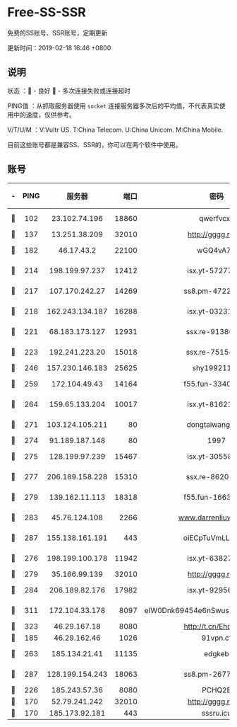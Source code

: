 # Free-SS-SSR

免费的SS账号、SSR账号，定期更新

更新时间：2019-02-18 16:46 +0800

## 说明

状态     ：🙂 - 良好 🙁 - 多次连接失败或连接超时

PING值   ：从抓取服务器使用 `socket` 连接服务器多次后的平均值，不代表真实使用中的速度，仅供参考。

V/T/U/M  ：V:Vultr US. T:China Telecom. U:China Unicom. M:China Mobile.

目前这些账号都是兼容SS、SSR的，你可以在两个软件中使用。

## 账号

|-|PING|服务器|端口|密码|加密方式|区域|V/T/U/M|
|:----:|:----:|:-----:|-----:|:----:|:----:|:----:|:----:|
|🙂|102|23.102.74.196|18860|qwerfvcxz|aes-256-gcm|JP|8↑/7↑/7↑/7↑|
|🙂|137|13.251.38.209|32010|http://gggg.rocks|chacha20|SG|9↑/10↑/9↑/10↑|
|🙂|182|46.17.43.2|22100|wGQ4vA7D|aes-256-gcm|RU|3↑/10↑/10↑/10↑|
|🙂|214|198.199.97.237|12412|isx.yt-57277437|aes-256-cfb|US|10↑/10↑/10↑/10↑|
|🙂|217|107.170.242.27|14269|ss8.pm-47220788|aes-256-cfb|US|7↑/6↑/6↑/6↑|
|🙂|218|162.243.134.187|16288|isx.yt-03231307|aes-256-cfb|US|10↑/10↑/10↑/10↑|
|🙂|221|68.183.173.127|12931|ssx.re-91380385|aes-256-cfb|US|7↑/6↑/6↑/6↑|
|🙂|223|192.241.223.20|15018|ssx.re-75154549|aes-256-cfb|US|7↑/6↑/6↑/6↑|
|🙂|246|157.230.146.183|25625|shy19921124|rc4-md5|US|10↑/10↑/10↑/10↑|
|🙂|259|172.104.49.43|14164|f55.fun-33406567|aes-256-cfb|SG|7↑/6↑/6↑/6↑|
|🙂|264|159.65.133.204|10017|isx.yt-81621873|aes-256-cfb|SG|10↑/10↑/10↑/10↑|
|🙂|271|103.124.105.211|80|dongtaiwang.com|aes-256-cfb|US|10↑/10↑/10↑/10↑|
|🙂|274|91.189.187.148|80|1997|chacha20|US|9↑/10↑/9↑/9↑|
|🙂|275|128.199.97.239|15467|isx.yt-30558820|aes-256-cfb|SG|10↑/10↑/10↑/10↑|
|🙂|277|206.189.158.228|15310|ssx.re-86201886|aes-256-cfb|SG|7↑/6↑/6↑/6↑|
|🙂|279|139.162.11.113|18318|f55.fun-16631582|aes-256-cfb|SG|10↑/10↑/9↑/10↑|
|🙂|283|45.76.124.108|2266|www.darrenliuwei.com|aes-256-cfb|AU|10↑/10↑/10↑/10↑|
|🙂|287|155.138.161.191|443|oiECpTuVmLLxk4Ts|aes-256-cfb|US|8↑/10↑/10↑/10↑|
|🙂|276|198.199.100.178|11942|isx.yt-63827484|aes-256-cfb|US|9↑/10↑/10↑/10↑|
|🙂|279|35.166.99.139|32010|http://gggg.rocks|chacha20|US|9↑/9↑/9↑/9↑|
|🙂|284|206.189.82.176|17982|isx.yt-92956496|aes-256-cfb|SG|10↑/10↑/10↑/10↑|
|🙂|311|172.104.33.178|8097|eIW0Dnk69454e6nSwuspv9DmS201tQ0D|aes-256-cfb|SG|10↑/10↑/10↑/10↑|
|🙂|323|46.29.167.18|8080|http://t.cn/EhdmTxe|rc4-md5|RU|8↑/7↑/7↑/7↑|
|🙂|185|46.29.162.46|1026|91vpn.cf|rc4-md5|RU|9↑/10↑/8↑/10↑|
|🙂|263|185.134.21.41|11135|edgkeb|aes-256-cfb|GB|10↑/10↑/10↑/10↑|
|🙂|287|128.199.154.243|18063|ss8.pm-26776960|aes-256-cfb|SG|7↑/6↑/6↑/6↑|
|🙁|226|185.243.57.36|8080|PCHQ2E|rc4-md5|US|10↑/9↑/8↑/10↑|
|🙁|170|52.79.241.242|32010|http://gggg.rocks|chacha20|KR|8↑/9↑/9↑/9↑|
|🙁|170|185.173.92.181|443|sssru.icu|rc4-md5|RU|9↑/8↑/9↑/8↑|
